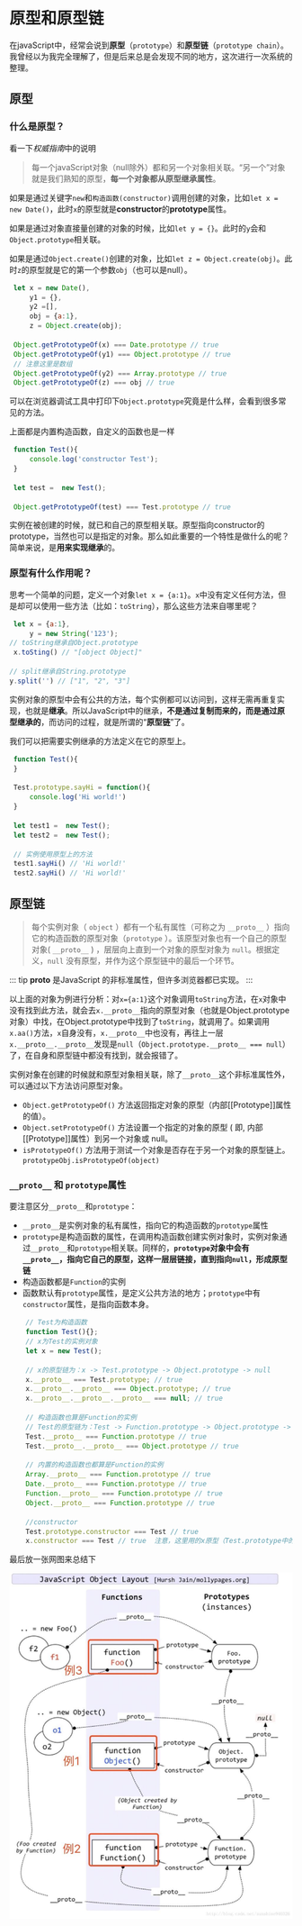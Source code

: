 # 原型和原型链

在javaScript中，经常会说到**原型**（`prototype`）和**原型链**（`prototype chain`）。我曾经以为我完全理解了，但是后来总是会发现不同的地方，这次进行一次系统的整理。

## 原型

### 什么是原型？

看一下*权威指南*中的说明
> 每一个javaScript对象（null除外）都和另一个对象相关联。“另一个”对象就是我们熟知的原型，**每一个对象都从原型继承属性**。

如果是通过关键字`new`和`构造函数(constructor)`调用创建的对象，比如`let x = new Date()`，此时`x`的原型就是**constructor**的**prototype**属性。

如果是通过对象直接量创建的对象的时候，比如`let y = {}`。此时的`y`会和`Object.prototype`相关联。

如果是通过`Object.create()`创建的对象，比如`let z = Object.create(obj)`。此时`z`的原型就是它的第一个参数`obj`（也可以是null）。

```js
 let x = new Date(),
     y1 = {},
     y2 =[],
     obj = {a:1},
     z = Object.create(obj);

 Object.getPrototypeOf(x) === Date.prototype // true
 Object.getPrototypeOf(y1) === Object.prototype // true
 // 注意这里是数组
 Object.getPrototypeOf(y2) === Array.prototype // true
 Object.getPrototypeOf(z) === obj // true

```
可以在浏览器调试工具中打印下`Object.prototype`究竟是什么样，会看到很多常见的方法。

上面都是内置构造函数，自定义的函数也是一样

```js
 function Test(){
     console.log('constructor Test');
 }

 let test =  new Test();

 Object.getPrototypeOf(test) === Test.prototype // true
```

实例在被创建的时候，就已和自己的原型相关联。原型指向constructor的prototype，当然也可以是指定的对象。那么如此重要的一个特性是做什么的呢？简单来说，是**用来实现继承**的。

### 原型有什么作用呢？

思考一个简单的问题，定义一个对象`let x = {a:1}`。`x`中没有定义任何方法，但是却可以使用一些方法（比如：`toString`），那么这些方法来自哪里呢？

```js
 let x = {a:1},
     y = new String('123');
// toString继承自Object.prototype
 x.toSting() // "[object Object]"

// split继承自String.prototype
y.split('') // ["1", "2", "3"]
```

实例对象的原型中会有公共的方法，每个实例都可以访问到，这样无需再重复实现，也就是**继承**。所以JavaScript中的继承，**不是通过复制而来的，而是通过原型继承的**，而访问的过程，就是所谓的“**原型链**”了。

我们可以把需要实例继承的方法定义在它的原型上。

```js
 function Test(){
 }

 Test.prototype.sayHi = function(){
     console.log('Hi world!')
 }

 let test1 =  new Test();
 let test2 =  new Test();

 // 实例使用原型上的方法
 test1.sayHi() // 'Hi world!'
 test2.sayHi() // 'Hi world!'
```

## 原型链

> 每个实例对象（ `object` ）都有一个私有属性（可称之为 `__proto__` ）指向它的构造函数的原型对象（`prototype` ）。该原型对象也有一个自己的原型对象( `__proto__` ) ，层层向上直到一个对象的原型对象为 `null`。根据定义，`null` 没有原型，并作为这个原型链中的最后一个环节。

::: tip
    __proto__ 是JavaScript 的非标准属性，但许多浏览器都已实现。
:::

以上面的对象为例进行分析：对`x={a:1}`这个对象调用`toString`方法，在`x`对象中没有找到此方法，就会去`x.__proto__`指向的原型对象（也就是Object.prototype对象）中找，在Object.prototype中找到了`toString`，就调用了。如果调用`x.aa()`方法，`x`自身没有，`x.__proto__`中也没有，再往上一层`x.__proto__.__proto__`发现是`null`（`Object.prototype.__proto__ === null`）了，在自身和原型链中都没有找到，就会报错了。

实例对象在创建的时候就和原型对象相关联，除了`__proto__`这个非标准属性外，可以通过以下方法访问原型对象。

+ `Object.getPrototypeOf()` 方法返回指定对象的原型（内部[[Prototype]]属性的值）。
+ `Object.setPrototypeOf()` 方法设置一个指定的对象的原型 ( 即, 内部[[Prototype]]属性）到另一个对象或  null。
+ `isPrototypeOf()` 方法用于测试一个对象是否存在于另一个对象的原型链上。` prototypeObj.isPrototypeOf(object)`

### `__proto__` 和 `prototype`属性

要注意区分`__proto__`和`prototype`：

+ `__proto__`是实例对象的私有属性，指向它的构造函数的`prototype`属性
+ `prototype`是构造函数的属性，在调用构造函数创建实例对象时，实例对象通过`__proto__`和`prototype`相关联。同样的，**`prototype`对象中会有`__proto__`，指向它自己的原型，这样一层层链接，直到指向`null`，形成原型链**
+ 构造函数都是`Function`的实例
+ 函数默认有`prototype`属性，是定义公共方法的地方；`prototype`中有`constructor`属性，是指向函数本身。

```js
    // Test为构造函数
    function Test(){};
    // x为Test的实例对象
    let x = new Test();
    
    // x的原型链为：x -> Test.prototype -> Object.prototype -> null
    x.__proto__ === Test.prototype; // true
    x.__proto__.__proto__ === Object.prototype; // true
    x.__proto__.__proto__.__proto__ === null; // true
    
    // 构造函数也算是Function的实例
    // Test的原型链为：Test -> Function.prototype -> Object.prototype -> null
    Test.__proto__ === Function.prototype // true
    Test.__proto__.__proto__ === Object.prototype // true

    // 内置的构造函数也都算是Function的实例
    Array.__proto__ === Function.prototype // true
    Date.__proto__ === Function.prototype // true
    Function.__proto__ === Function.prototype // true
    Object.__proto__ === Function.prototype // true

    //constructor
    Test.prototype.constructor === Test // true
    x.constructor === Test // true  注意，这里用的x原型（Test.prototype中的属性）
```

最后放一张网图来总结下

<div class="img-center">
    <img src="./img/prototypes.png">
</div>